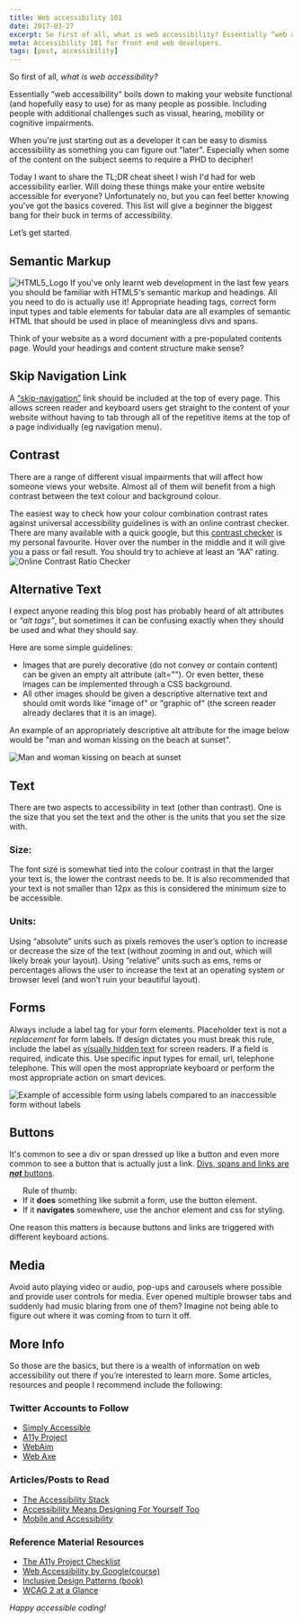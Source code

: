```yaml
---
title: Web accessibility 101
date: 2017-03-27
excerpt: So first of all, what is web accessibility? Essentially “web accessibility" boils down to making your website functional (and hopefully easy to use) for as many people as possible. Including people with additional challenges such as ...
meta: Accessibility 101 for front end web developers.
tags: [post, accessibility]
---
```


So first of all, _what is web accessibility?_

Essentially “web accessibility" boils down to making your website functional (and hopefully easy to use) for as many people as possible. Including people with additional challenges such as visual, hearing, mobility or cognitive impairments.

When you're just starting out as a developer it can be easy to dismiss accessibility as something you can figure out "later". Especially when some of the content on the subject seems to require a PHD to decipher!

Today I want to share the TL;DR cheat sheet I wish I'd had for web accessibility earlier. Will doing these things make your entire website accessible for everyone? Unfortunately no, but you can feel better knowing you've got the basics covered. This list will give a beginner the biggest bang for their buck in terms of accessibility.

Let’s get started.

## Semantic Markup

<img class="img-float-right" src="/images/posts/HTML5_Logo.png" alt="HTML5_Logo">
If you've only learnt web development in the last few years you should be familiar with HTML5's semantic markup and headings. All you need to do is actually use it! Appropriate heading tags, correct form input types and table elements for tabular data are all examples of semantic HTML that should be used in place of meaningless divs and spans.

Think of your website as a word document with a pre-populated contents page. Would your headings and content structure make sense?

## Skip Navigation Link

A <a href="https://www.bignerdranch.com/blog/web-accessibility-skip-navigation-links/" >“skip-navigation”</a> link should be included at the top of every page. This allows screen reader and keyboard users get straight to the content of your website without having to tab through all of the repetitive items at the top of a page individually (eg navigation menu).

## Contrast

There are a range of different visual impairments that will affect how someone views your website. Almost all of them will benefit from a high contrast between the text colour and background colour.

The easiest way to check how your colour combination contrast rates against universal accessibility guidelines is with an online contrast checker. There are many available with a quick google, but this <a href="http://leaverou.github.io/contrast-ratio/">contrast checker</a> is my personal favourite. Hover over the number in the middle and it will give you a pass or fail result. You should try to achieve at least an “AA” rating.
<img class="img-full" src="/images/posts/contrast2.png" alt="Online Contrast Ratio Checker">

## Alternative Text

I expect anyone reading this blog post has probably heard of alt attributes or _“alt tags”_, but sometimes it can be confusing exactly when they should be used and what they should say.

Here are some simple guidelines:

- Images that are purely decorative (do not convey or contain content) can be given an empty alt attribute (alt=""). Or even better, these images can be implemented through a CSS background.
- All other images should be given a descriptive alternative text and should omit words like "image of" or "graphic of" (the screen reader already declares that it is an image).

An example of an appropriately descriptive alt attribute for the image below would be "man and woman kissing on the beach at sunset".

<img class="img-full" src="/images/posts/Beach-Alt-Example.jpg" alt="Man and woman kissing on beach at sunset">

## Text

There are two aspects to accessibility in text (other than contrast). One is the size that you set the text and the other is the units that you set the size with.

### Size:

The font size is somewhat tied into the colour contrast in that the larger your text is, the lower the contrast needs to be. It is also recommended that your text is not smaller than 12px as this is considered the minimum size to be accessible.

### Units:

Using “absolute” units such as pixels removes the user’s option to increase or decrease the size of the text (without zooming in and out, which will likely break your layout). Using “relative” units such as ems, rems or percentages allows the user to increase the text at an operating system or browser level (and won’t ruin your beautiful layout).

## Forms

Always include a label tag for your form elements. Placeholder text is not a <em>replacement</em> for form labels. If design dictates you must break this rule, include the label as <a href="https://css-tricks.com/places-its-tempting-to-use-display-none-but-dont/" >visually hidden text</a> for screen readers.
If a field is required, indicate this. Use specific input types for email, url, telephone telephone. This will open the most appropriate keyboard or perform the most appropriate action on smart devices.

<img class="img-full" src="/images/posts/formExample-1.jpg" alt="Example of accessible form using labels compared to an inaccessible form without labels">

## Buttons

It's common to see a div or span dressed up like a button and even more common to see a button that is actually just a link. <a href="http://www.karlgroves.com/2013/05/14/links-are-not-buttons-neither-are-divs-and-spans/">Divs, spans and links are <strong><em>not</em></strong> buttons</a>.

<ul>Rule of thumb:
 	<li>If it <strong>does</strong> something like submit a form, use the button element.</li>
 	<li>If it <strong>navigates</strong> somewhere, use the anchor element and css for styling.</li>
</ul>
One reason this matters is because buttons and links are triggered with different keyboard actions.

## Media

Avoid auto playing video or audio, pop-ups and carousels where possible and provide user controls for media. Ever opened multiple browser tabs and suddenly had music blaring from one of them? Imagine not being able to figure out where it was coming from to turn it off.

## More Info

So those are the basics, but there is a wealth of information on web accessibility out there if you’re interested to learn more. Some articles, resources and people I recommend include the following:

### Twitter Accounts to Follow

- <a href="https://twitter.com/SAteaches">Simply Accessible</a>
- <a href="https://twitter.com/A11YProject?lang=en" >A11y Project</a>
- <a href="https://twitter.com/webaim" >WebAim</a>
- <a href="https://twitter.com/webaxe">Web Axe</a>

### Articles/Posts to Read

- <a href="https://simplyaccessible.com/article/the-accessibility-stack/" >The Accessibility Stack</a>
- <a href="http://humaan.com/accessibility-means-designing-for-yourself-too/" >Accessibility Means Designing For Yourself Too</a>
- <a href="https://www.smashingmagazine.com/2014/05/mobile-accessibility-why-care-what-can-you-do" >Mobile and Accessibility</a>

### Reference Material Resources

- <a href="http://a11yproject.com/checklist.html" >The A11y Project Checklist</a>
- <a href="https://www.udacity.com/course/web-accessibility--ud891" >Web Accessibility by Google(course)</a>
- <a href="https://shop.smashingmagazine.com/products/inclusive-design-patterns" >Inclusive Design Patterns (book)</a>
- <a href="https://www.w3.org/WAI/WCAG20/glance/" >WCAG 2 at a Glance</a>

_Happy accessible coding!_
